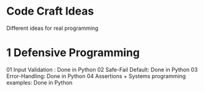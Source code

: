 # Code Craft Ideas
Different ideas for real programming

# 1 Defensive Programming

01 Input Validation : Done in Python
02 Safe-Fail Default: Done in Python 
03 Error-Handling: Done in Python
04 Assertions + Systems programming examples: Done in Python